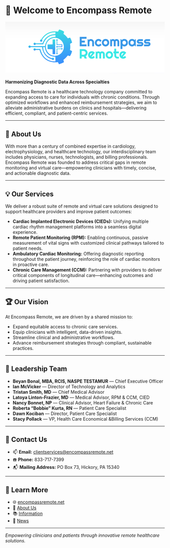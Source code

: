 # 👋 Welcome to Encompass Remote


![Encompass Remote Logo](encompass.png)


**Harmonizing Diagnostic Data Across Specialties**

Encompass Remote is a healthcare technology company committed to expanding access to care for individuals with chronic conditions. Through optimized workflows and enhanced reimbursement strategies, we aim to alleviate administrative burdens on clinics and hospitals—delivering efficient, compliant, and patient-centric services.

---

## 🏥 About Us

With more than a century of combined expertise in cardiology, electrophysiology, and healthcare technology, our interdisciplinary team includes physicians, nurses, technologists, and billing professionals. Encompass Remote was founded to address critical gaps in remote monitoring and virtual care—empowering clinicians with timely, concise, and actionable diagnostic data.

---

## 💡 Our Services

We deliver a robust suite of remote and virtual care solutions designed to support healthcare providers and improve patient outcomes:

- **Cardiac Implanted Electronic Devices (CIEDs):** Unifying multiple cardiac rhythm management platforms into a seamless digital experience.
- **Remote Patient Monitoring (RPM):** Enabling continuous, passive measurement of vital signs with customized clinical pathways tailored to patient needs.
- **Ambulatory Cardiac Monitoring:** Offering diagnostic reporting throughout the patient journey, reinforcing the role of cardiac monitors in proactive care.
- **Chronic Care Management (CCM):** Partnering with providers to deliver critical components of longitudinal care—enhancing outcomes and driving patient satisfaction.

---

## 🏆 Our Vision

At Encompass Remote, we are driven by a shared mission to:

- Expand equitable access to chronic care services.
- Equip clinicians with intelligent, data-driven insights.
- Streamline clinical and administrative workflows.
- Advance reimbursement strategies through compliant, sustainable practices.

---

## 👥 Leadership Team

- **Beyan Bonal, MBA, RCIS, NASPE TESTAMUR** — Chief Executive Officer
- **Ian McVicker** — Director of Technology and Analytics
- **Tristan Smith, MD** — Chief Medical Advisor  
- **Latoya Linton-Frazier, MD** — Medical Advisor, RPM & CCM, CIED 
- **Nancy Bonnet, NP** — Clinical Advisor, Heart Failure & Chronic Care  
- **Roberta “Bobbie” Kurta, RN** — Patient Care Specialist  
- **Dawn Kociban** — Director, Patient Care Specialist  
- **Stacy Pollack** — VP, Health Care Economical &Billing Services (CCM)
---

## 📍 Contact Us

- 📫 **Email:** [clientservices@encompassremote.net](mailto:clientservices@encompassremote.net)  
- ☎️ **Phone:** 833-717-7399 
- 📬 **Mailing Address:** PO Box 73, Hickory, PA 15340  

---

## 🔗 Learn More

- 🌐 [encompassremote.net](https://encompassremote.net/)
- 📄 [About Us](https://encompassremote.net/about-us/)
- 📚 [Information](https://encompassremote.net/information/)
- 📰 [News](https://encompassremote.net/news/)

---

*Empowering clinicians and patients through innovative remote healthcare solutions.*
